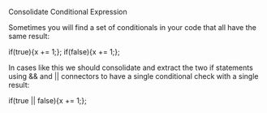 Consolidate Conditional Expression


Sometimes you will find a set of conditionals in your code that all have the same result:

if(true){x += 1;};
if(false){x += 1;};


In cases like this we should consolidate and extract the two if statements using && and || connectors to have a single conditional check with a single result:

if(true || false){x += 1;};